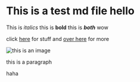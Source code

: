 # This is a test md file hello

This is *italics* this is **bold** this is ***both*** wow

click [here](http) for stuff and [over here](http12 "my title") for more

![this is an image](httpsomething)

this is a paragraph

haha
